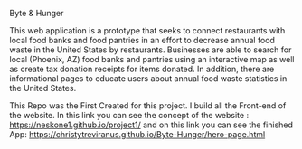 
Byte & Hunger 

This web application is a prototype that seeks to connect restaurants with local food banks and food pantries in an effort to decrease annual food waste in the United States by restaurants. Businesses are able to search for local (Phoenix, AZ) food banks and pantries using an interactive map as well as create tax donation receipts for items donated. In addition, there are informational pages to educate users about annual food waste statistics in the United States.

This Repo was the First Created for this project. I build all the Front-end of the website. In this link you can see the concept of the website : https://neskone1.github.io/project1/ and on this link you can see the finished App: https://christytreviranus.github.io/Byte-Hunger/hero-page.html
